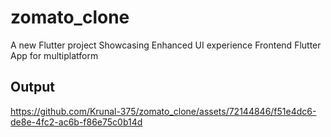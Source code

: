 # zomato_clone

A new Flutter project Showcasing Enhanced UI experience Frontend Flutter App for multiplatform

## Output




https://github.com/Krunal-375/zomato_clone/assets/72144846/f51e4dc6-de8e-4fc2-ac6b-f86e75c0b14d

